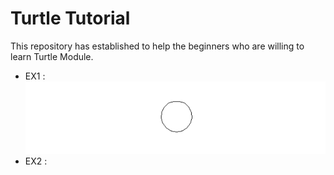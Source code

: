 # Turtle Tutorial
This repository has established to help the beginners who are willing to learn Turtle Module.
* EX1 :
![](img/EX1.png)
* EX2 :
